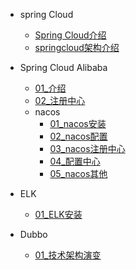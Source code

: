 
[//]: &lt;> "springCloud全家桶介绍"
- spring Cloud
  - [Spring Cloud介绍](springCloud/SpringCloud介绍.md)
  - [springcloud架构介绍](springCloud/springcloud.md)
- Spring Cloud Alibaba
  - [01_介绍](springCloud/springCloudAlibaba/介绍.md)
  - [02_注册中心](springCloud/springCloudAlibaba/注册中心.md)
  - nacos
    - [01_nacos安装](springCloud/springCloudAlibaba/nacos/nacos安装.md)
    - [02_nacos配置](springCloud/springCloudAlibaba/nacos/nacos配置.md)
    - [03_nacos注册中心](springCloud/springCloudAlibaba/nacos/nacos注册中心.md)
    - [04_配置中心](springCloud/springCloudAlibaba/nacos/nacos配置中心.md)
    - [05_nacos其他](springCloud/springCloudAlibaba/nacos/nacos其他.md)

- ELK
  - [01_ELK安装](springCloud/ELK/01EKL安装.md)

- Dubbo
  - [01_技术架构演变](springCloud/dubbo/01技术架构演变.md)